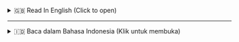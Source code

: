 <a id="top"></a>

<details>
  <summary>🇬🇧 Read In English (Click to open)</summary>
  <br>
  
# YouTube Channel Analysis Dashboard

## 🚀 Project Summary

This project is a custom analytical dashboard designed to monitor and compare the performance of YouTube channels. This solution addresses the limitations of the native YouTube interface by providing a consolidated view and a side-by-side comparison feature for creators, powered by live data from the YouTube Data API.

**✨ For the complete case study, final visualizations, and in-depth explanations, please visit my Notion Portfolio [My Notion Portofolio](https://www.notion.so/YouTube-Channel-Analysis-Dashboard-Project-2876e9f3bfd680a081b8cd3d105d50c3?source=copy_link).**

---

## 📝 Project Workflow

**YouTube Data API → Power Query (M) → Power BI (Visualization)**

1. **Extract:** Channel and video metrics are dynamically retrieved from the YouTube Data API.
2. **Transform:** Power Query (M) is used to clean, transform, and structure the JSON data received from the API.
3. **Load & Visualize:** The cleaned data is loaded into the Power BI data model and visualized as an interactive, multi-page dashboard.

---

## 🛠️ Tech Stack & Tools

* **Visualization & Analysis:** Power BI
* **Data Collection & ETL:** Power Query (M)
* **Data Source:** YouTube Data API

---

📂 Repository Structure
```
YouTube-Analysis-Project/
├── README.md                   # Main explanation for this project
|
├── dax measures/               # Folder to store .dax files (DAX formula collections)
│   ├── Video_Metics.dax
│   └── Channel_Metrics.dax 
│
├── docs/                       # Contains all project documentation & screenshots
│   ├── Youtube Dashboard.png    
│   ├── Home.png                
│   ├── Video.png               
│   └── Channel_vs_Channel.png  
│
├── power bi/                   # Contains the source Power BI file
│   └── YouTube Dashboard.pbit  # Power BI template file (without data)
│
└── power query scripts/        # Contains the query logic for data retrieval
    └── README.md               # Explanation and Power Query (M) scripts for API calls
```

---

## 📊 Dashboard Visualizations

Here is a preview of the main dashboard pages:

**Home Page** 
*Displays details of the selected channel along with its video list.*
![Home Page](docs/Home.gif)

**Channel vs Channel Page**
*Presents a side-by-side comparison of two dynamically selected channels.*
![Channel vs Channel Page](https://github.com/AhmadZakiAmani/Youtube-Analysis-Project/blob/main/docs/Channel%20vs%20Channel.gif)

---

## 🙍 About Me

Hello, I'm **Ahmad Zaki Amani** 👋

✨ I have a strong interest in the fields of **Data Analytics** and **Business Intelligence**, especially in building dashboards, creating data visualizations, and turning raw data into meaningful insights.

💡 This project is part of my portfolio, showcasing skills in:

* Data visualization & storytelling
* Dashboard design (Power BI, Tableau)
* Data transformation & analysis
* Business Intelligence solutions

📫 Let's connect and collaborate!

[![Gmail](https://img.shields.io/badge/Gmail-D14836?style=for-the-badge\&logo=gmail\&logoColor=white)](mailto:ahmadzaki27.az@gmail.com)
[![LinkedIn](https://img.shields.io/badge/LinkedIn-0A66C2?style=for-the-badge\&logo=linkedin\&logoColor=white)](https://www.linkedin.com/in/ahmad-zaki-amani-ab091635b/)
[![Notion](https://img.shields.io/badge/Notion-000?logo=notion&logoColor=fff)](https://www.notion.so/Portofolio-Data-Analysis-1e26e9f3bfd680fb9c92f7dc6734a391?source=copy_link)
---

<p align="right"><a href="#top">Back To Top ⬆️</a></p>  
</details>

---

</details>

<details>
  <summary>🇮🇩 Baca dalam Bahasa Indonesia (Klik untuk membuka)</summary>
  <br>

# Dashboard Analisis Saluran YouTube

## 🚀 Ringkasan Proyek

Proyek ini adalah sebuah dasbor analitik kustom yang dirancang untuk memantau dan membandingkan kinerja saluran YouTube. Solusi ini mengatasi keterbatasan antarmuka asli YouTube dengan menyediakan tampilan terkonsolidasi dan fitur perbandingan berdampingan antar kreator, yang didukung oleh data langsung dari YouTube Data API.

**✨ Untuk studi kasus lengkap, visualisasi akhir, dan penjelasan mendalam, silakan kunjungi [Portofolio Notion Saya](https://www.notion.so/YouTube-Channel-Analysis-Dashboard-Project-2876e9f3bfd680a081b8cd3d105d50c3?source=copy_link).**

---

## 📝 Workflow Proyek

**YouTube Data API → Power Query (M) → Power BI (Visualisasi)**

1.  **Extract:** Data metrik saluran dan video diambil secara dinamis dari YouTube Data API.
2.  **Transform:** Power Query (M) digunakan untuk membersihkan, mentransformasi, dan menstrukturkan data JSON yang diterima dari API.
3.  **Load & Visualize:** Data yang sudah bersih dimuat ke dalam model data Power BI dan divisualisasikan menjadi dasbor interaktif dengan beberapa halaman.

---

## 🛠️ Tech Stack & Tools

* **Visualisasi & Analisis:** Power BI
* **Data Collection & ETL:** Power Query (M)
* **Sumber Data:** YouTube Data API

---

## 📂 Struktur Repositori
```
YouTube-Analysis-Project/
├── README.md                   # Penjelasan utama proyek ini
|
├── dax measures/               # Folder untuk menyimpan file .dax (kumpulan rumus DAX)
│   ├── Video_Metics.dax
│   └── Channel_Metrics.dax 
│
├── docs/                       # Berisi semua dokumentasi & screenshot
|   ├── Youtube Dashboard.png    
│   ├── Home.png                
│   ├── Video.png               
│   └── Channel_vs_Channel.png  
│
├── power bi/                   # Berisi file sumber Power BI
│   └── YouTube Dashboard.pbit  # File template Power BI (tanpa data)
│
└── power query scripts/        # Berisi logika query untuk pengambilan data
    └── README.md               # Penjelasn dan Skrip Power Query (M) untuk panggilan API
```
## 📊 Visualisasi Dasbor

Berikut adalah cuplikan dari beberapa halaman utama dasbor:

**Halaman Utama (Home Page)**
*Menampilkan detail dari saluran yang dipilih beserta daftar videonya.*
![Home Page](docs/Home.gif)

**Halaman Perbandingan (Channel vs Channel)**
*Menyajikan perbandingan berdampingan antara dua saluran yang dipilih secara dinamis.*
![Channel vs Channel Page](https://github.com/AhmadZakiAmani/Youtube-Analysis-Project/blob/main/docs/Channel%20vs%20Channel.gif)

---

## 🙍 Tentang Saya

Halo, saya **Ahmad Zaki Amani** 👋

✨ Saya memiliki ketertarikan besar pada bidang **Data Analytics** dan **Business Intelligence**, khususnya dalam membangun dashboard, membuat visualisasi data, dan mengubah data mentah menjadi insight yang bermanfaat.

💡 Proyek ini merupakan bagian dari portofolio saya, yang menampilkan keterampilan dalam:

* Visualisasi data & storytelling
* Perancangan dashboard (Power BI, Tableau)
* Transformasi & analisis data
* Solusi Business Intelligence

📫 Mari terhubung dan berkolaborasi!

[![Gmail](https://img.shields.io/badge/Gmail-D14836?style=for-the-badge\&logo=gmail\&logoColor=white)](mailto:ahmadzaki27.az@gmail.com)
[![LinkedIn](https://img.shields.io/badge/LinkedIn-0A66C2?style=for-the-badge\&logo=linkedin\&logoColor=white)](https://www.linkedin.com/in/ahmad-zaki-amani-ab091635b/)
[![Notion](https://img.shields.io/badge/Notion-000?logo=notion&logoColor=fff)](https://www.notion.so/Portofolio-Data-Analysis-1e26e9f3bfd680fb9c92f7dc6734a391?source=copy_link)
---

<p align="right"><a href="#top">Back To Top ⬆️</a></p>  
</details>

